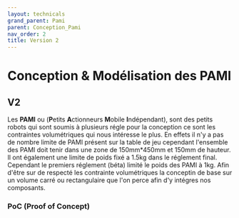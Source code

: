 ```yaml
---
layout: technicals
grand_parent: Pami
parent: Conception_Pami
nav_order: 2
title: Version 2
---
```



# Conception & Modélisation des PAMI

## V2

Les **PAMI** ou (**P**etits **A**ctionneurs **M**obile **I**ndépendant), sont des petits robots qui sont soumis à plusieurs régle pour la conception ce sont les contraintes volumétriques qui nous intéresse le plus. En effets il n'y a pas de nombre limite de PAMI présent sur la table de jeu cependant l'ensemble des PAMI doit tenir dans une zone de 150mm*450mm et 150mm de hauteur. Il ont également une limite de poids fixé a 1.5kg dans le réglement final. Cependant le premiers réglement (béta) limité le poids des PAMI à 1kg. Afin d'être sur de respecté les contrainte volumétriques la conceptin de base sur un volume carré ou rectangulaire que l'on perce afin d'y intégres nos composants.


### PoC (Proof of Concept)


<model-viewer disable-zoom src="../../models/PAMI_v2.gltf" ar ar-modes="webxr scene-viewer quick-look" camera-controls tone-mapping="neutral" poster="../../models/poster_v2.webp" shadow-intensity="1" height="150%" weight="150%"> </model-viewer>